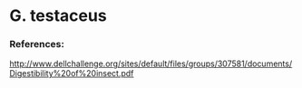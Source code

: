 G. testaceus
============






### References:

http://www.dellchallenge.org/sites/default/files/groups/307581/documents/Digestibility%20of%20insect.pdf
